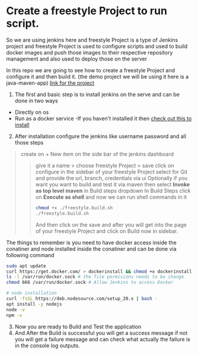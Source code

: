 # Create a freestyle Project to run script.

So we are using jenkins here and freestyle Project is a type of Jenkins project and freestyle Project is used to configure scripts and used to build docker images and push those images to their respective repository management and also used to deploy those on the server

In this repo we are going to see how to create a freestyle Project and configure it and then build it. (the demo project we will be using it here is a java-maven-app)
[link for the project](https://github.com/Hemanth42d/java-maven-app-learning-jenkins.git)

1. The first and basic step is to install jenkins on the serve and can be done in two ways
  - Directly on os
  - Run as a docker service
  -If you haven't installed it then [check out this to install](https://github.com/Hemanth42d/install-jenkins-on-server.git)
2. After installation configure the jenkins like username password and all those steps

> create on + New item on the side bar of the jenkins dashboard
>   > give it a name > choose freestyle Project > save
>   > click on configure in the sidebar of your freestyle Project
>   > select for Git and provide the url, branch, credentials via ui
>   > Optionally if you want you want to build and test it via maven then select **Invoke as top level maven** in Build steps dropdown 
>   > In Build Steps click on **Execute as shell** and now we can run shell commands in it
>   > ```bash
>   > chmod +x ./freestyle.build.sh
>   > ./freestyle.build.sh
>   > ```
>   > And then click on the save and after you will get into the page of your freestyle Project and click on Build now in sidebar.

The things to remember is you need to have docker access inside the conatiner and node installed inside the conatiner and can be done via following command
```bash
sudo apt update
curl https://get.docker.com/ > dockerinstall && chmod +x dockerinstall && ./dockerinstall
ls -l /var/run/docker.sock # the file permisions needs to be change
chmod 666 /var/run/docker.sock # Allow Jenkins to access Docker

# node installation
curl -fsSL https://deb.nodesource.com/setup_20.x | bash -
apt install -y nodejs
node -v
npm -v
```
3. Now you are ready to Build and Test the application
4. And After the Build is successful you will get a success message if not you will get a failure message and can check what actually the failure is in the console log outputs.
